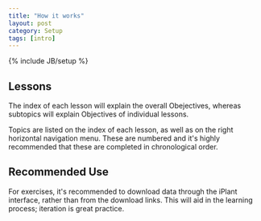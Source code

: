 ```yaml
---
title: "How it works"
layout: post
category: Setup
tags: [intro]
---
```


{% include JB/setup %}

## Lessons

The index of each lesson will explain the overall Obejectives, whereas subtopics will explain Objectives of individual lessons.

Topics are listed on the index of each lesson, as well as on the right horizontal navigation menu. These are numbered and it's highly recommended that these are completed in chronological order.

## Recommended Use

For exercises, it's recommended to download data through the iPlant interface, rather than from the download links. This will aid in the learning process; iteration is great practice.
